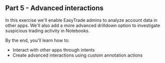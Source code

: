 ## Part 5 - Advanced interactions

In this exercise we'll enable EasyTrade admins to analyze account data in other apps. We'll also add a more advanced drilldown option to investigate suspicious trading activity in Notebooks.

By the end, you'll learn how to:
- Interact with other apps through intents
- Create advanced interactions using custom annotation actions